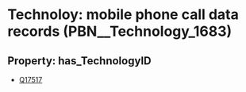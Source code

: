 # Technoloy: __mobile phone call data records__ (PBN__Technology_1683)

## Property: has_TechnologyID

* [Q17517](Q17517)

